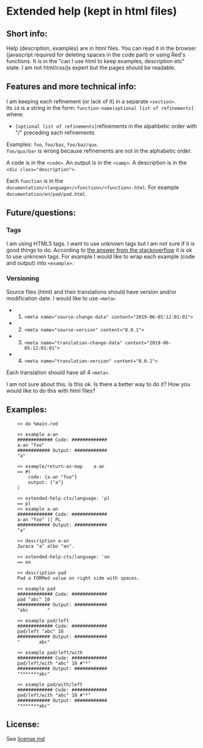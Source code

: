 # Extended help (kept in html files)

## Short info:

Help (description, examples) are in html files. You can read it in the browser (javascript required for deleting spaces in the code part) or using Red's functions.
It is in the "can I use html to keep examples, description etc" state. I am not html/css/js expert but the pages should be readable.

## Features and more technical info:

I am keeping each refinement (or lack of it) in a separate `<section>`.   
Its `id` is a string in the form: `function-name[optional list of refinements]` where:
- `[optional list of refinements]`refinements in the alpahbetic order with "/" preceding each refinements

Examples: `foo`, `foo/baz`, `foo/baz/qux`.  
`foo/qux/bar` is wrong because refinements are not in the alphabetic order.

A code is in the `<code>`.
An output is in the `<samp>`.
A description is in the `<div class="description">`.

Each `function` is in the `documentation/<language>/<function>/<function>.html`. For example `documentation/en/pad/pad.html`.

## Future/questions:

### Tags

I am using HTML5 tags. I want to use unknown tags but I am not sure if it is good things to do.
According to [the answer from the stackoverflow](https://stackoverflow.com/questions/10830682/is-it-ok-to-use-unknown-html-tags/27869027#27869027) it is ok to use unknown tags. 
For example I would like to wrap each example (code and output) into `<example>`. 

### Versioning

Source files (html) and their translations should have version and/or modification date. 
I would like to use `<meta>` 
- 1) `<meta name="source-change-data" content="2019-06-05:12:01:01">`
- 2) `<meta name="source-version" content="0.0.1">`
- 3) `<meta name="translation-change-data" content="2019-06-05:12:01:01">`
- 4) `<meta name="translation-version" content="0.0.1">`

Each translation should have all 4 `<meta>`.

I am not sure about this. Is this ok. Is there a better way to do it? How you would like to do this with html files?

## Examples:
```
    >> do %main.red
    
    >> example a-an
    ############# Code: #############
    a-an "foo"
    ############ Output: ############
    "a"

    >> example/return-as-map	a-an
    == #(
        code: {a-an "foo"}
        output: {"a"}
    )   
    
    >> extended-help-ctx/language: 'pl
    == pl
    >> example a-an
    ############# Code: #############
    a-an "foo" || PL
    ############ Output: ############
    "a"
    
    >> description a-an 
    Zwraca "a" albo "an".
    
    >> extended-help-ctx/language: 'en
    == en
    
    >> description pad
    Pad a FORMed value on right side with spaces.
    
    >> example pad
    ############# Code: #############
    pad "abc" 10
    ############ Output: ############
    "abc       "
    
    >> example pad/left
    ############# Code: #############
    pad/left "abc" 10
    ############ Output: ############
    "       abc"
    
    >> example pad/left/with
    ############# Code: #############
    pad/left/with "abc" 10 #"*"
    ############ Output: ############
    "*******abc"
    
    >> example pad/with/left
    ############# Code: #############
    pad/left/with "abc" 10 #"*"
    ############ Output: ############
    "*******abc"
```

## License:

See [license.md](/license.md)

